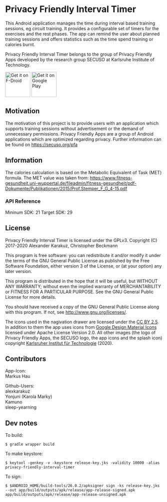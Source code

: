 # Privacy Friendly Interval Timer

This Android application manages the time during interval based training sessions, eg circuit training.
It provides a configurable set of timers for the exercises and the rest phases.
The app can remind the user about planned training sessions and offers statistics such as the time spend training or calories burnt.

Privacy Friendly Interval Timer belongs to the group of Privacy Friendly Apps developed by the research group SECUSO at Karlsruhe Institute of Technology.

[<img src="https://f-droid.org/badge/get-it-on.png"
      alt="Get it on F-Droid"
      height="80">](https://f-droid.org/packages/org.secuso.privacyfriendlyintervaltimer/)
[<img src="https://play.google.com/intl/en_us/badges/images/generic/en-play-badge.png"
      alt="Get it on Google Play"
      height="80">](https://play.google.com/store/apps/details?id=org.secuso.privacyfriendlyintervaltimer)

## Motivation

The motivation of this project is to provide users with an application which supports training sessions without advertisement or the demand of unnecessary permissions.
Privacy Friendly Apps are a group of Android applications which are optimized regarding privacy. Further information can be found on https://secuso.org/pfa

## Information

The calories calculation is based on the Metabolic Equivalent of Task (MET) formula. The MET value was taken from:
https://www.fitness-gesundheit.uni-wuppertal.de/fileadmin/fitness-gesundheit/pdf-Dokumente/Publikationen/2015/Prof.Stemper_F_G_4-15.pdf
 
### API Reference

Mininum SDK: 21
Target SDK: 29 

## License

Privacy Friendly Interval Timer is licensed under the GPLv3.
Copyright (C) 2017-2020  Alexander Karakuz, Christopher Beckmann

This program is free software: you can redistribute it and/or modify
it under the terms of the GNU General Public License as published by
the Free Software Foundation, either version 3 of the License, or
(at your option) any later version.

This program is distributed in the hope that it will be useful,
but WITHOUT ANY WARRANTY; without even the implied warranty of
MERCHANTABILITY or FITNESS FOR A PARTICULAR PURPOSE.  See the
GNU General Public License for more details.

You should have received a copy of the GNU General Public License
along with this program. If not, see <http://www.gnu.org/licenses/>.

The icons used in the nagivation drawer are licensed under the [CC BY 2.5](http://creativecommons.org/licenses/by/2.5/). In addition to them the app uses icons from [Google Design Material Icons](https://design.google.com/icons/index.html) licensed under Apache License Version 2.0. All other images (the logo of Privacy Friendly Apps, the SECUSO logo, the app icons and the splash icon) copyright [Karlsruher Institut für Technologie](www.kit.edu) (2020).

## Contributors

App-Icon: <br />
Markus Hau<br />

Github-Users: <br />
alexkarakuz <br />
Yonjuni (Karola Marky)<br />
Kamuno<br />
sleep-yearning

## Dev notes

To build:

    $ gradle wrapper build

To make keystore:

    $ keytool -genkey -v -keystore release-key.jks -validity 10000 -alias privacy-friendly-interval-timer

To sign:

    $ $ANDROID_HOME/build-tools/26.0.2/apksigner sign -ks release-key.jks --out app/build/outputs/apk/release/app-release-signed.apk app/build/outputs/apk/release/app-release-unsigned.apk
